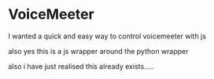 ﻿# VoiceMeeter

I wanted a quick and easy way to control voicemeeter with js

also yes this is a js wrapper around the python wrapper

also i have just realised this already exists.....
